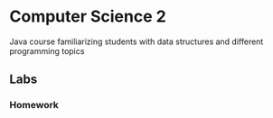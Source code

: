 # Computer Science 2 
Java course familiarizing students with data structures and different programming topics
## Labs

### Homework
